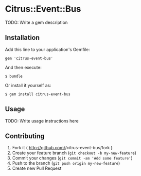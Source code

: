 # Citrus::Event::Bus

TODO: Write a gem description

## Installation

Add this line to your application's Gemfile:

    gem 'citrus-event-bus'

And then execute:

    $ bundle

Or install it yourself as:

    $ gem install citrus-event-bus

## Usage

TODO: Write usage instructions here

## Contributing

1. Fork it ( http://github.com/<my-github-username>/citrus-event-bus/fork )
2. Create your feature branch (`git checkout -b my-new-feature`)
3. Commit your changes (`git commit -am 'Add some feature'`)
4. Push to the branch (`git push origin my-new-feature`)
5. Create new Pull Request
